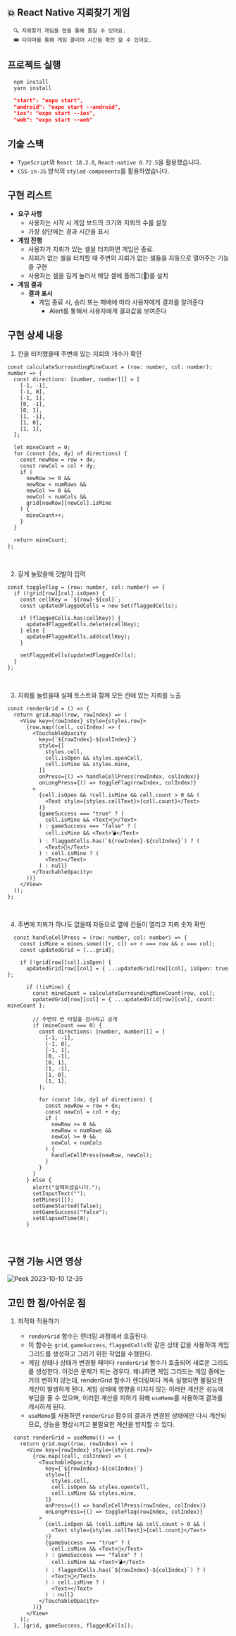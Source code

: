 ## 💥 React Native 지뢰찾기 게임

```
  🔍 지뢰찾기 게임을 엡을 통해 즐길 수 있어요.
  🎟 타이머를 통해 게임 클리어 시간을 확인 할 수 있어요.
```

## 프로젝트 실행

```text
  npm install
  yarn install
```

```json
  "start": "expo start",
  "android": "expo start --android",
  "ios": "expo start --ios",
  "web": "expo start --web"
```

## 기술 스택

- `TypeScript`와 `React 18.2.0`, `React-native 0.72.5`을 활용했습니다.
- `CSS-in-JS` 방식의 `styled-components`를 활용하였습니다.

## 구현 리스트


- **요구 사항**
    - 사용자는 시작 시 게임 보드의 크기와 지뢰의 수를 설정
    - 가장 상단에는 경과 시간을 표시
- **게임 진행**
    - 사용자가 지뢰가 있는 셀을 터치하면 게임은 종료.
    - 지뢰가 없는 셀을 터치할 때 주변의 지뢰가 없는 셀들을 자동으로 열어주는 기능을 구현
    - 사용자는 셀을 길게 눌러서 해당 셀에 플래그(🚩)를 설치
- **게임 결과**
    - **결과 표시**
        - 게임 종료 시, 승리 또는 패배에 따라 사용자에게 결과를 알려준다
            - Alert를 통해서 사용자에게 결과값을 보여준다
         
## 구현 상세 내용

1. 칸을 터치했을때 주변에 있는 지뢰의 개수가 확인

```tsx
const calculateSurroundingMineCount = (row: number, col: number): number => {
  const directions: [number, number][] = [
    [-1, -1],
    [-1, 0],
    [-1, 1],
    [0, -1],
    [0, 1],
    [1, -1],
    [1, 0],
    [1, 1],
  ];

  let mineCount = 0;
  for (const [dx, dy] of directions) {
    const newRow = row + dx;
    const newCol = col + dy;
    if (
      newRow >= 0 &&
      newRow < numRows &&
      newCol >= 0 &&
      newCol < numCols &&
      grid[newRow][newCol].isMine
    ) {
      mineCount++;
    }
  }

  return mineCount;
};
```
</br>

2. 길게 눌렀을때 깃발이 입력

```tsx
const toggleFlag = (row: number, col: number) => {
  if (!grid[row][col].isOpen) {
    const cellKey = `${row}-${col}`;
    const updatedFlaggedCells = new Set(flaggedCells);

    if (flaggedCells.has(cellKey)) {
      updatedFlaggedCells.delete(cellKey);
    } else {
      updatedFlaggedCells.add(cellKey);
    }

    setFlaggedCells(updatedFlaggedCells);
  }
};
```
</br>

3. 지뢰를 눌렀을때 실패 토스트와 함께 모든 칸에 있는 지뢰를 노출

```tsx
const renderGrid = () => {
  return grid.map((row, rowIndex) => (
    <View key={rowIndex} style={styles.row}>
      {row.map((cell, colIndex) => (
        <TouchableOpacity
          key={`${rowIndex}-${colIndex}`}
          style={[
            styles.cell,
            cell.isOpen && styles.openCell,
            cell.isMine && styles.mine,
          ]}
          onPress={() => handleCellPress(rowIndex, colIndex)}
          onLongPress={() => toggleFlag(rowIndex, colIndex)}
        >
          {cell.isOpen && !cell.isMine && cell.count > 0 && (
            <Text style={styles.cellText}>{cell.count}</Text>
          )}
          {gameSuccess === "true" ? (
            cell.isMine && <Text>🎉</Text>
          ) : gameSuccess === "false" ? (
            cell.isMine && <Text>💣</Text>
          ) : flaggedCells.has(`${rowIndex}-${colIndex}`) ? (
            <Text>🚩</Text>
          ) : cell.isMine ? (
            <Text></Text>
          ) : null}
        </TouchableOpacity>
      ))}
    </View>
  ));
};
```
</br>

4. 주변에 지뢰가 하나도 없을때 자동으로 옆에 칸들이 열리고 지뢰 숫자 확인

```tsx
  const handleCellPress = (row: number, col: number) => {
    const isMine = mines.some(([r, c]) => r === row && c === col);
    const updatedGrid = [...grid];

    if (!grid[row][col].isOpen) {
      updatedGrid[row][col] = { ...updatedGrid[row][col], isOpen: true };

      if (!isMine) {
        const mineCount = calculateSurroundingMineCount(row, col);
        updatedGrid[row][col] = { ...updatedGrid[row][col], count: mineCount };

        // 주변의 빈 타일을 검사하고 공개
        if (mineCount === 0) {
          const directions: [number, number][] = [
            [-1, -1],
            [-1, 0],
            [-1, 1],
            [0, -1],
            [0, 1],
            [1, -1],
            [1, 0],
            [1, 1],
          ];

          for (const [dx, dy] of directions) {
            const newRow = row + dx;
            const newCol = col + dy;
            if (
              newRow >= 0 &&
              newRow < numRows &&
              newCol >= 0 &&
              newCol < numCols
            ) {
              handleCellPress(newRow, newCol);
            }
          }
        }
      } else {
        alert("실패하셨습니다.");
        setInputText("");
        setMines([]);
        setGameStarted(false);
        setGameSuccess("false");
        setElapsedTime(0);
      }
```

</br>

## 구현 기능 시연 영상

![Peek 2023-10-10 12-35](https://github.com/minsgy/minesweeper_web_game/assets/114569429/9f532408-11c1-4c9c-b8e5-cf97b2758f2e)

## 고민 한 점/아쉬운 점

1. 최적화 적용하기

   - `renderGrid` 함수는 렌더링 과정에서 호출된다.
   - 이 함수는 `grid`, `gameSuccess`, `flaggedCells`와 같은 상태 값을 사용하여 게임 그리드를 생성하고 그리기 위한 작업을 수행한다.
   - 게임 상태나 상태가 변경될 때마다 `renderGrid` 함수가 호출되어 새로운 그리드를 생성한다. 이것은 문제가 되는 경우다. 왜냐하면 게임 그리드는 게임 중에는 거의 변하지 않는데, renderGrid 함수가 렌더링마다 계속 실행되면 불필요한 계산이 발생하게 된다. 게임 상태에 영향을 미치지 않는 이러한 계산은 성능에 부담을 줄 수 있으며, 이러한 계산을 피하기 위해 `useMemo`를 사용하여 결과를 캐시하게 된다.
   - `useMemo`를 사용하면 `renderGrid` 함수의 결과가 변경된 상태에만 다시 계산되므로, 성능을 향상시키고 불필요한 계산을 방지할 수 있다.

```tsx
  const renderGrid = useMemo(() => {
    return grid.map((row, rowIndex) => (
      <View key={rowIndex} style={styles.row}>
        {row.map((cell, colIndex) => (
          <TouchableOpacity
            key={`${rowIndex}-${colIndex}`}
            style={[
              styles.cell,
              cell.isOpen && styles.openCell,
              cell.isMine && styles.mine,
            ]}
            onPress={() => handleCellPress(rowIndex, colIndex)}
            onLongPress={() => toggleFlag(rowIndex, colIndex)}
          >
            {cell.isOpen && !cell.isMine && cell.count > 0 && (
              <Text style={styles.cellText}>{cell.count}</Text>
            )}
            {gameSuccess === "true" ? (
              cell.isMine && <Text>🎉</Text>
            ) : gameSuccess === "false" ? (
              cell.isMine && <Text>💣</Text>
            ) : flaggedCells.has(`${rowIndex}-${colIndex}`) ? (
              <Text>🚩</Text>
            ) : cell.isMine ? (
              <Text></Text>
            ) : null}
          </TouchableOpacity>
        ))}
      </View>
    ));
  }, [grid, gameSuccess, flaggedCells]);
```
